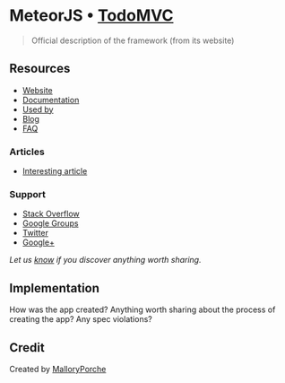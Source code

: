 # MeteorJS • [TodoMVC](http://todomvc.com)

> Official description of the framework (from its website)


## Resources

- [Website](https://www.meteor.com/)
- [Documentation](http://docs.meteor.com/#/full/)
- [Used by]()
- [Blog]()
- [FAQ]()

### Articles

- [Interesting article]()

### Support

- [Stack Overflow](http://stackoverflow.com/questions/tagged/__)
- [Google Groups]()
- [Twitter](http://twitter.com/__)
- [Google+]()

*Let us [know](https://github.com/tastejs/todomvc/issues) if you discover anything worth sharing.*


## Implementation

How was the app created? Anything worth sharing about the process of creating the app? Any spec violations?


## Credit

Created by [MalloryPorche](http://malloryburke.com)

